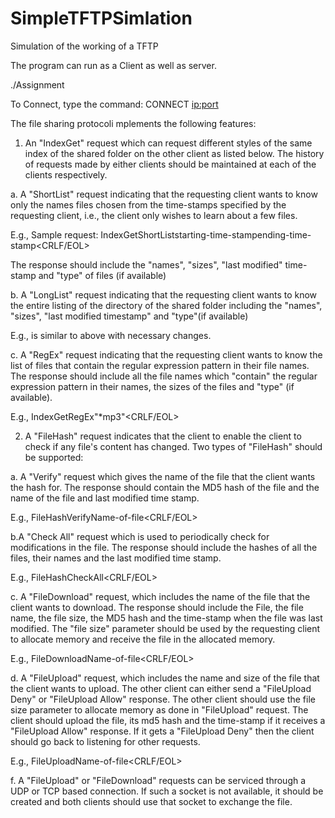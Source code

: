 SimpleTFTPSimlation
===================

Simulation of the working of a TFTP

The program can run as a Client as well as server.

./Assignment <port-number-to-listen-on>

To Connect, type the command: CONNECT <ip:port>

The file sharing protocoli mplements the following features:

1. An "IndexGet" request which can request different styles of the same index of the shared folder on the other client as listed below. The history of requests made by either clients should be maintained at each of the clients respectively.


a. A "ShortList" request indicating that the requesting client wants to know only the names files chosen from the time-stamps specified by the requesting client, i.e., the client only wishes to learn about a few files.

E.g., Sample request: IndexGet<space>ShortList<space>starting-time-stamp<space>ending-time-stamp<CRLF/EOL>

The response should include the "names", "sizes", "last modified" time-stamp and "type" of files (if available)

b. A "LongList" request indicating that the requesting client wants to know the entire listing of the directory of the shared folder  including the "names", "sizes", "last modified timestamp" and "type"(if available)

E.g., is similar to above with necessary changes.

c. A "RegEx" request indicating that the requesting client wants to know the list of files that contain the regular expression pattern in their file names. The response should include all the file names which "contain" the regular expression pattern in their names, the sizes of the files and "type" (if available).

E.g., IndexGet<space>RegEx<space>"*mp3"<CRLF/EOL>

2. A "FileHash" request indicates that the client to enable the client to check if any file's content has changed. Two types of "FileHash" should be supported:

a. A "Verify" request which gives the name of the file that the client wants the hash for. The response should contain the MD5 hash of the file and the name of the file and last modified time stamp.

E.g., FileHash<space>Verify<space>Name-of-file<CRLF/EOL>


b.A "Check All" request which is used to periodically check for modifications in the file. The response should include the hashes of all the files, their names and the last modified time stamp.

E.g.,  FileHash<space>CheckAll<CRLF/EOL>

c. A "FileDownload" request, which includes the name of the file that the client wants to download. The response should include the File, the file name, the file size, the MD5 hash and the time-stamp when the file was last modified. The "file size" parameter should be used by the requesting client to allocate memory and receive the file in the allocated memory. 

E.g., FileDownload<space>Name-of-file<CRLF/EOL>

d. A "FileUpload" request, which includes the name and size of the file that the client wants to  upload. The other client can either send  a "FileUpload Deny" or "FileUpload Allow"  response. The other client should use the file size parameter to allocate memory as done in "FileUpload" request. The client should upload the file, its md5 hash and the time-stamp if it  receives a "FileUpload Allow" response. If it gets a "FileUpload Deny" then the client should go back to listening for other requests. 

E.g., FileUpload<space>Name-of-file<CRLF/EOL>


f. A "FileUpload" or "FileDownload" requests can be serviced through a UDP or TCP based connection. If such a socket is not available, it should be created and both clients should use that socket to exchange the file.

